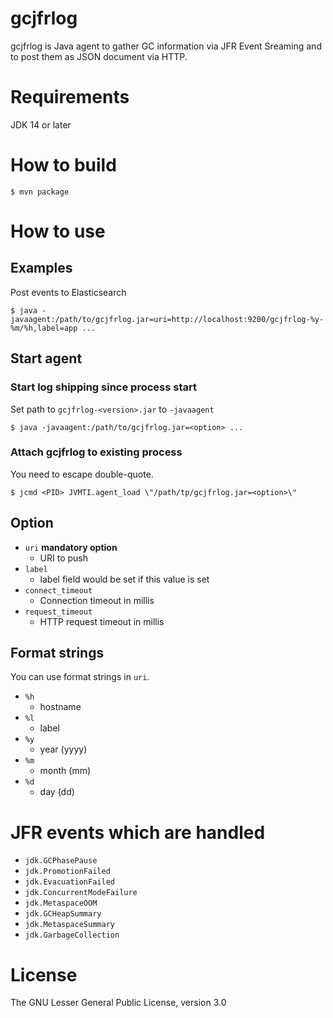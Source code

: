 gcjfrlog
===================

gcjfrlog is Java agent to gather GC information via JFR Event Sreaming and to post them as JSON document via HTTP.

# Requirements

JDK 14 or later

# How to build

```
$ mvn package
```

# How to use

## Examples

Post events to Elasticsearch

```
$ java -javaagent:/path/to/gcjfrlog.jar=uri=http://localhost:9200/gcjfrlog-%y-%m/%h,label=app ...
```

## Start agent

### Start log shipping since process start

Set path to `gcjfrlog-<version>.jar` to `-javaagent`

```
$ java -javaagent:/path/to/gcjfrlog.jar=<option> ...
```

### Attach gcjfrlog to existing process

You need to escape double-quote.

```
$ jcmd <PID> JVMTI.agent_load \"/path/tp/gcjfrlog.jar=<option>\"
```

## Option

* `uri` **mandatory option**
    * URI to push
* `label`
    * label field would be set if this value is set
* `connect_timeout`
    * Connection timeout in millis
* `request_timeout`
    * HTTP request timeout in millis

## Format strings

You can use format strings in `uri`.

* `%h`
    * hostname
* `%l`
    * label
* `%y`
    * year (yyyy)
* `%m`
    * month (mm)
* `%d`
    * day (dd)

# JFR events which are handled

* `jdk.GCPhasePause`
* `jdk.PromotionFailed`
* `jdk.EvacuationFailed`
* `jdk.ConcurrentModeFailure`
* `jdk.MetaspaceOOM`
* `jdk.GCHeapSummary`
* `jdk.MetaspaceSummary`
* `jdk.GarbageCollection`

# License

The GNU Lesser General Public License, version 3.0
